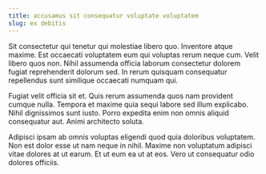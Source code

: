 ```yaml
---
title: accusamus sit consequatur voluptate voluptatem
slug: ex debitis
---
```


Sit consectetur qui tenetur qui molestiae libero quo. Inventore atque maxime. Est occaecati voluptatem eum qui voluptas rerum neque cum. Velit libero quos non. Nihil assumenda officia laborum consectetur dolorem fugiat reprehenderit dolorum sed. In rerum quisquam consequatur repellendus sunt similique occaecati numquam qui.

Fugiat velit officia sit et. Quis rerum assumenda quos nam provident cumque nulla. Tempora et maxime quia sequi labore sed illum explicabo. Nihil dignissimos sunt iusto. Porro expedita enim non omnis aliquid consequatur aut. Animi architecto soluta.

Adipisci ipsam ab omnis voluptas eligendi quod quia doloribus voluptatem. Non est dolor esse ut nam neque in nihil. Maxime non voluptatum adipisci vitae dolores at ut earum. Et ut eum ea ut at eos. Vero ut consequatur odio dolores officiis.

